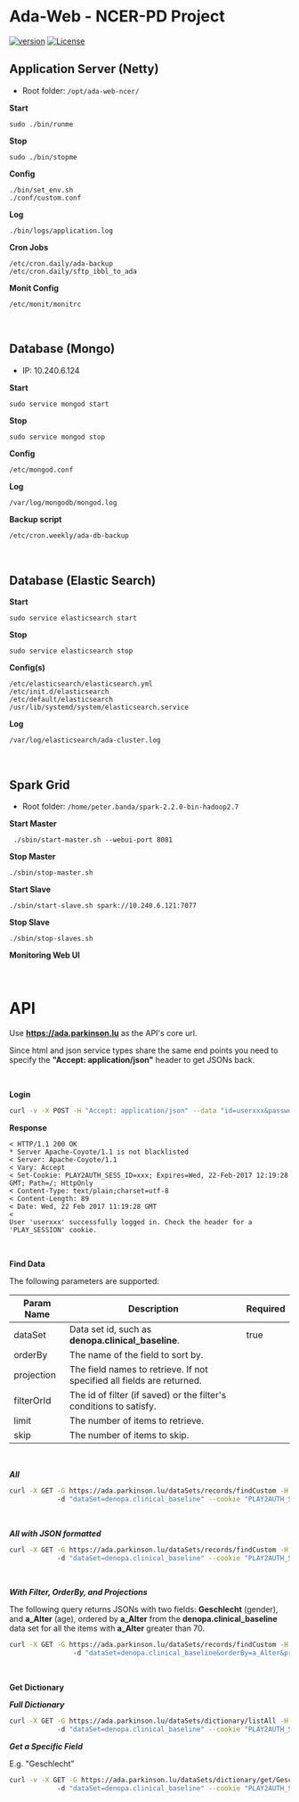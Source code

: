 # Ada-Web - NCER-PD Project
[![version](https://img.shields.io/badge/version-0.8.1-green.svg)](https://ada.parkinson.lu) [![License](https://img.shields.io/badge/License-Apache%202.0-lightgrey.svg)](https://www.apache.org/licenses/LICENSE-2.0)

## Application Server (Netty)

* Root folder: `/opt/ada-web-ncer/`

**Start**
```
sudo ./bin/runme
```

**Stop**
```
sudo ./bin/stopme
```

**Config**
```
./bin/set_env.sh
./conf/custom.conf
```

**Log**
```
./bin/logs/application.log
````

**Cron Jobs**
```
/etc/cron.daily/ada-backup
/etc/cron.daily/sftp_ibbl_to_ada
```

**Monit Config**
```
/etc/monit/monitrc
```

<br/>

## Database (Mongo)

* IP: 10.240.6.124

**Start**
```
sudo service mongod start
```

**Stop**
```
sudo service mongod stop
```

**Config**
```
/etc/mongod.conf
```

**Log**
```
/var/log/mongodb/mongod.log
```

**Backup script**
```bash
/etc/cron.weekly/ada-db-backup
```

<br/>

## Database (Elastic Search)


**Start**
```
sudo service elasticsearch start
```

**Stop**
```
sudo service elasticsearch stop
```

**Config(s)**
```
/etc/elasticsearch/elasticsearch.yml
/etc/init.d/elasticsearch
/etc/default/elasticsearch
/usr/lib/systemd/system/elasticsearch.service
```

**Log**
```
/var/log/elasticsearch/ada-cluster.log
```

<br/>

## Spark Grid
* Root folder: `/home/peter.banda/spark-2.2.0-bin-hadoop2.7`

**Start Master**

```
 ./sbin/start-master.sh --webui-port 8081
```

**Stop Master**

```
./sbin/stop-master.sh 
```

**Start Slave**

```
./sbin/start-slave.sh spark://10.240.6.121:7077
```

**Stop Slave**

```
./sbin/stop-slaves.sh
```

**Monitoring Web UI**


<br/>

# API

Use **https://ada.parkinson.lu** as the API's core url.

Since html and json service types share the same end points you need to specify the **"Accept: application/json"** header to get JSONs back.

<br/>

**Login**
```bash
curl -v -X POST -H "Accept: application/json" --data "id=userxxx&password=yyy" https://ada.parkinson.lu/login
```

__Response__

```
< HTTP/1.1 200 OK
* Server Apache-Coyote/1.1 is not blacklisted
< Server: Apache-Coyote/1.1
< Vary: Accept
< Set-Cookie: PLAY2AUTH_SESS_ID=xxx; Expires=Wed, 22-Feb-2017 12:19:28 GMT; Path=/; HttpOnly
< Content-Type: text/plain;charset=utf-8
< Content-Length: 89
< Date: Wed, 22 Feb 2017 11:19:28 GMT
< 
User 'userxxx' successfully logged in. Check the header for a 'PLAY_SESSION' cookie.
```
<br/>

**Find Data**

The following parameters are supported:

 Param Name    | Description   | Required 
 ------------- | ------------- | -------------
 dataSet       | Data set id, such as __denopa.clinical_baseline__. | true 
 orderBy       | The name of the field to sort by.   | 
 projection    | The field names to retrieve. If not specified all fields are returned.    |
 filterOrId    | The id of filter (if saved) or the filter's conditions to satisfy.     |
 limit         | The number of items to retrieve. |
 skip          | The number of items to skip. |

<br/>

***All***

```bash
curl -X GET -G https://ada.parkinson.lu/dataSets/records/findCustom -H "Accept: application/json"
            -d "dataSet=denopa.clinical_baseline" --cookie "PLAY2AUTH_SESS_ID=xxx"
```

<br/>

***All with JSON formatted***

```bash
curl -X GET -G https://ada.parkinson.lu/dataSets/records/findCustom -H "Accept: application/json"
            -d "dataSet=denopa.clinical_baseline" --cookie "PLAY2AUTH_SESS_ID=xxx" | jq .
```

<br/>

***With Filter, OrderBy, and Projections***

The following query returns JSONs with two fields: __Geschlecht__ (gender), and __a_Alter__ (age), ordered by __a_Alter__ from the __denopa.clinical_baseline__ data set for all the items with __a_Alter__ greater than 70.

```bash
curl -X GET -G https://ada.parkinson.lu/dataSets/records/findCustom -H "Accept: application/json" 
                -d "dataSet=denopa.clinical_baseline&orderBy=a_Alter&projection=Geschlecht&projection=a_Alter&filterOrId=[{\"fieldName\":\"a_Alter\",\"conditionType\":\">\",\"value\":\"70\"}]" --cookie "PLAY2AUTH_SESS_ID=xxx"
```

<br/>

**Get Dictionary**

***Full Dictionary***

```bash
curl -X GET -G https://ada.parkinson.lu/dataSets/dictionary/listAll -H "Accept: application/json"
            -d "dataSet=denopa.clinical_baseline" --cookie "PLAY2AUTH_SESS_ID=xxx"
```

***Get a Specific Field***

E.g. "Geschlecht"

```bash
curl -v -X GET -G https://ada.parkinson.lu/dataSets/dictionary/get/Geschlecht -H "Accept: application/json"
            -d "dataSet=denopa.clinical_baseline" --cookie "PLAY2AUTH_SESS_ID=xxx"
```

